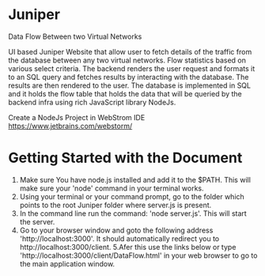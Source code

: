 # Juniper
Data Flow Between two Virtual Networks

UI based Juniper Website that allow user to fetch details of the traffic from the database between any two virtual networks.
Flow statistics based on various select criteria. The backend renders the user request and formats it to an SQL query and fetches results by interacting with the database. The results are then rendered to the user. The database is implemented in SQL and it holds the flow table that holds the data that will be queried by the backend infra using rich JavaScript library NodeJs. 


Create a NodeJs Project in WebStrom IDE
https://www.jetbrains.com/webstorm/

# Getting Started with the Document

1. Make sure You have node.js installed and add it to the $PATH. This will make sure your 'node' command in your terminal works.
2. Using your terminal or your command prompt, go to the folder which points to the root Juniper folder where server.js is present.
3. In the command line run the command: 'node server.js'. This will start the server.
4. Go to your browser window and goto the following address 'http://localhost:3000'. It should automatically redirect you to http://localhost:3000/client.
5.Afer this use the links below or type 'http://localhost:3000/client/DataFlow.html' in your web browser to go to the main application window.
